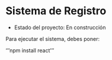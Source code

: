 <h1> Sistema de Registro </h1>

- Estado del proyecto: En construcción

Para ejecutar el sistema, debes poner: 

‘’’npm install react’’’
